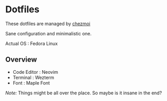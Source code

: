 # Dotfiles

These dotfiles are managed by [chezmoi](https://www.chezmoi.io/)

Sane configuration and minimalistic one.

Actual OS : Fedora Linux

## Overview

- Code Editor : Neovim
- Terminal : Wezterm
- Font : Maple Font

_Note:_ Things might be all over the place. So maybe is it insane in the end?
